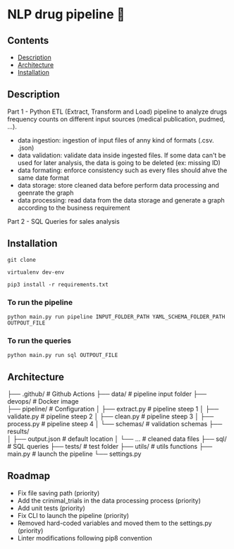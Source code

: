 # NLP drug pipeline 🏥


## Contents
- [Description](#Description)
- [Architecture](#Architecture)
- [Installation](#Installation)


## Description
Part 1 - Python ETL (Extract, Transform and Load) pipeline to analyze drugs frequency counts on different input sources (medical publication, pudmed, ...). 
- data ingestion: ingestion of input files of anny kind of formats (.csv. .json)
- data validation: validate data inside ingested files. If some data can't be used for later analysis, the data is going to be deleted (ex: missing ID)
- data formating: enforce consistency such as every files should ahve the same date format
- data storage: store cleaned data before perform data processing and geenrate the graph 
- data processing: read data from the data storage and generate a graph according to the business requirement 

Part 2 - SQL Queries for sales analysis

## Installation 
```git clone```
<br>

```virtualenv dev-env```
<br>

```pip3 install -r requirements.txt```
<br>

### To run the pipeline 
```python main.py run pipeline INPUT_FOLDER_PATH YAML_SCHEMA_FOLDER_PATH OUTPOUT_FILE```
<br>

### To run the queries
```python main.py run sql OUTPOUT_FILE```


## Architecture

├── .github/                                          # Github Actions
├── data/                                             # pipeline input folder
├── devops/                                           # Docker image  
├── pipeline/                                         # Configuration
│   ├── extract.py                                    # pipeline steep 1
│   ├── validate.py                                   # pipeline steep 2
│   ├── clean.py                                      # pipeline steep 3
│   ├── process.py                                    # pipeline steep 4
│   └── schemas/                                      # validation schemas
├── results/  
│   ├── output.json                                   # default location 
│   └── ...                                           # cleaned data files 
├── sql/                                              # SQL queries 
├── tests/                                            # test folder
├── utils/                                            # utils functions
├── main.py                                           # launch the pipeline
└── settings.py







## Roadmap
- Fix file saving path (priority)
- Add the crinimal_trials in the data processing process (priority)
- Add unit tests (priority)
- Fix CLI to launch the pipeline (priority)
- Removed hard-coded variables and moved them to the settings.py (priority)
- Linter modifications following pip8 convention
